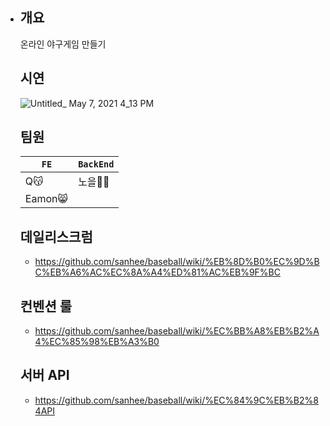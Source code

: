 
- ## 개요
  온라인 야구게임 만들기


  ## 시연
  ![Untitled_ May 7, 2021 4_13 PM](https://user-images.githubusercontent.com/71962505/117412133-5fd4f080-af4f-11eb-8a40-8ce6b8bb16da.gif)


  ## 팀원
  | `FE`   | `BackEnd` |
  | ------ | --------- |
  | Q😽     | 노을🤷‍♂️    |
  | Eamon😸 |           |


  ## 데일리스크럼
  - https://github.com/sanhee/baseball/wiki/%EB%8D%B0%EC%9D%BC%EB%A6%AC%EC%8A%A4%ED%81%AC%EB%9F%BC

  ## 컨벤션 룰
  - https://github.com/sanhee/baseball/wiki/%EC%BB%A8%EB%B2%A4%EC%85%98%EB%A3%B0

  ## 서버 API
  - https://github.com/sanhee/baseball/wiki/%EC%84%9C%EB%B2%84API